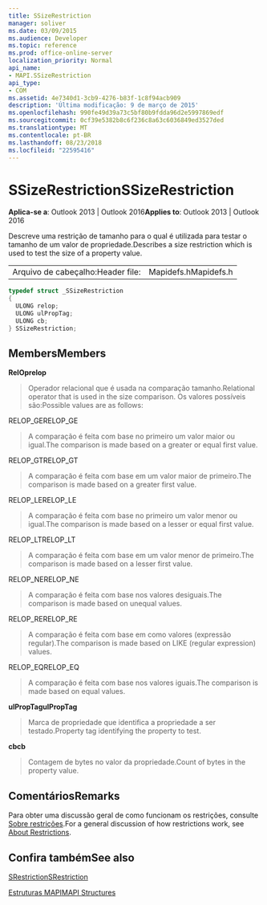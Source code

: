 ```yaml
---
title: SSizeRestriction
manager: soliver
ms.date: 03/09/2015
ms.audience: Developer
ms.topic: reference
ms.prod: office-online-server
localization_priority: Normal
api_name:
- MAPI.SSizeRestriction
api_type:
- COM
ms.assetid: 4e7340d1-3cb9-4276-b83f-1c8f94acb909
description: 'Última modificação: 9 de março de 2015'
ms.openlocfilehash: 990fe49d39a73c5bf80b9fdda96d2e5997869edf
ms.sourcegitcommit: 0cf39e5382b8c6f236c8a63c6036849ed3527ded
ms.translationtype: MT
ms.contentlocale: pt-BR
ms.lasthandoff: 08/23/2018
ms.locfileid: "22595416"
---
```

# <a name="ssizerestriction"></a><span data-ttu-id="a5aa6-103">SSizeRestriction</span><span class="sxs-lookup"><span data-stu-id="a5aa6-103">SSizeRestriction</span></span>

  
  
<span data-ttu-id="a5aa6-104">**Aplica-se a**: Outlook 2013 | Outlook 2016</span><span class="sxs-lookup"><span data-stu-id="a5aa6-104">**Applies to**: Outlook 2013 | Outlook 2016</span></span> 
  
<span data-ttu-id="a5aa6-105">Descreve uma restrição de tamanho para o qual é utilizada para testar o tamanho de um valor de propriedade.</span><span class="sxs-lookup"><span data-stu-id="a5aa6-105">Describes a size restriction which is used to test the size of a property value.</span></span> 
  
|||
|:-----|:-----|
|<span data-ttu-id="a5aa6-106">Arquivo de cabeçalho:</span><span class="sxs-lookup"><span data-stu-id="a5aa6-106">Header file:</span></span>  <br/> |<span data-ttu-id="a5aa6-107">Mapidefs.h</span><span class="sxs-lookup"><span data-stu-id="a5aa6-107">Mapidefs.h</span></span>  <br/> |
   
```cpp
typedef struct _SSizeRestriction
{
  ULONG relop;
  ULONG ulPropTag;
  ULONG cb;
} SSizeRestriction;

```

## <a name="members"></a><span data-ttu-id="a5aa6-108">Members</span><span class="sxs-lookup"><span data-stu-id="a5aa6-108">Members</span></span>

 <span data-ttu-id="a5aa6-109">**RelOp**</span><span class="sxs-lookup"><span data-stu-id="a5aa6-109">**relop**</span></span>
  
> <span data-ttu-id="a5aa6-110">Operador relacional que é usada na comparação tamanho.</span><span class="sxs-lookup"><span data-stu-id="a5aa6-110">Relational operator that is used in the size comparison.</span></span> <span data-ttu-id="a5aa6-111">Os valores possíveis são:</span><span class="sxs-lookup"><span data-stu-id="a5aa6-111">Possible values are as follows:</span></span> 
    
<span data-ttu-id="a5aa6-112">RELOP_GE</span><span class="sxs-lookup"><span data-stu-id="a5aa6-112">RELOP_GE</span></span> 
  
> <span data-ttu-id="a5aa6-113">A comparação é feita com base no primeiro um valor maior ou igual.</span><span class="sxs-lookup"><span data-stu-id="a5aa6-113">The comparison is made based on a greater or equal first value.</span></span>
    
<span data-ttu-id="a5aa6-114">RELOP_GT</span><span class="sxs-lookup"><span data-stu-id="a5aa6-114">RELOP_GT</span></span> 
  
> <span data-ttu-id="a5aa6-115">A comparação é feita com base em um valor maior de primeiro.</span><span class="sxs-lookup"><span data-stu-id="a5aa6-115">The comparison is made based on a greater first value.</span></span>
    
<span data-ttu-id="a5aa6-116">RELOP_LE</span><span class="sxs-lookup"><span data-stu-id="a5aa6-116">RELOP_LE</span></span> 
  
> <span data-ttu-id="a5aa6-117">A comparação é feita com base no primeiro um valor menor ou igual.</span><span class="sxs-lookup"><span data-stu-id="a5aa6-117">The comparison is made based on a lesser or equal first value.</span></span>
    
<span data-ttu-id="a5aa6-118">RELOP_LT</span><span class="sxs-lookup"><span data-stu-id="a5aa6-118">RELOP_LT</span></span> 
  
> <span data-ttu-id="a5aa6-119">A comparação é feita com base em um valor menor de primeiro.</span><span class="sxs-lookup"><span data-stu-id="a5aa6-119">The comparison is made based on a lesser first value.</span></span>
    
<span data-ttu-id="a5aa6-120">RELOP_NE</span><span class="sxs-lookup"><span data-stu-id="a5aa6-120">RELOP_NE</span></span> 
  
> <span data-ttu-id="a5aa6-121">A comparação é feita com base nos valores desiguais.</span><span class="sxs-lookup"><span data-stu-id="a5aa6-121">The comparison is made based on unequal values.</span></span>
    
<span data-ttu-id="a5aa6-122">RELOP_RE</span><span class="sxs-lookup"><span data-stu-id="a5aa6-122">RELOP_RE</span></span> 
  
> <span data-ttu-id="a5aa6-123">A comparação é feita com base em como valores (expressão regular).</span><span class="sxs-lookup"><span data-stu-id="a5aa6-123">The comparison is made based on LIKE (regular expression) values.</span></span>
    
<span data-ttu-id="a5aa6-124">RELOP_EQ</span><span class="sxs-lookup"><span data-stu-id="a5aa6-124">RELOP_EQ</span></span> 
  
> <span data-ttu-id="a5aa6-125">A comparação é feita com base nos valores iguais.</span><span class="sxs-lookup"><span data-stu-id="a5aa6-125">The comparison is made based on equal values.</span></span>
    
 <span data-ttu-id="a5aa6-126">**ulPropTag**</span><span class="sxs-lookup"><span data-stu-id="a5aa6-126">**ulPropTag**</span></span>
  
> <span data-ttu-id="a5aa6-127">Marca de propriedade que identifica a propriedade a ser testado.</span><span class="sxs-lookup"><span data-stu-id="a5aa6-127">Property tag identifying the property to test.</span></span>
    
 <span data-ttu-id="a5aa6-128">**cb**</span><span class="sxs-lookup"><span data-stu-id="a5aa6-128">**cb**</span></span>
  
> <span data-ttu-id="a5aa6-129">Contagem de bytes no valor da propriedade.</span><span class="sxs-lookup"><span data-stu-id="a5aa6-129">Count of bytes in the property value.</span></span>
    
## <a name="remarks"></a><span data-ttu-id="a5aa6-130">Comentários</span><span class="sxs-lookup"><span data-stu-id="a5aa6-130">Remarks</span></span>

<span data-ttu-id="a5aa6-131">Para obter uma discussão geral de como funcionam os restrições, consulte [Sobre restrições](about-restrictions.md).</span><span class="sxs-lookup"><span data-stu-id="a5aa6-131">For a general discussion of how restrictions work, see [About Restrictions](about-restrictions.md).</span></span> 
  
## <a name="see-also"></a><span data-ttu-id="a5aa6-132">Confira também</span><span class="sxs-lookup"><span data-stu-id="a5aa6-132">See also</span></span>



[<span data-ttu-id="a5aa6-133">SRestriction</span><span class="sxs-lookup"><span data-stu-id="a5aa6-133">SRestriction</span></span>](srestriction.md)


[<span data-ttu-id="a5aa6-134">Estruturas MAPI</span><span class="sxs-lookup"><span data-stu-id="a5aa6-134">MAPI Structures</span></span>](mapi-structures.md)


